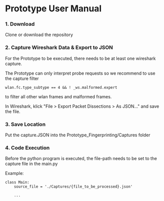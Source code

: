 # Prototype User Manual

### 1. Download
Clone or download the repository

### 2. Capture Wireshark Data & Export to JSON
For the Prototype to be executed, there needs to be at least one wireshark capture.

The Prototype can only interpret probe requests so we recommend to use the capture filter
```
wlan.fc.type_subtype == 4 && ! _ws.malformed.expert
```
to filter all other wlan frames and malformed frames.

In Wireshark, klick "File > Export Packet Dissections > As JSON..." and save the file.

### 3. Save Location
Put the capture.JSON into the Prototype_Fingerprinting/Captures folder

### 4. Code Execution
Before the python program is executed, the file-path needs to be set to the capture file in the main.py

Example:
```
class Main:
    source_file = './Captures/{file_to_be_processed}.json'

    ...
```
